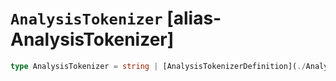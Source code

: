 # `AnalysisTokenizer` [alias-AnalysisTokenizer]
```typescript
type AnalysisTokenizer = string | [AnalysisTokenizerDefinition](./AnalysisTokenizerDefinition.md);
```
